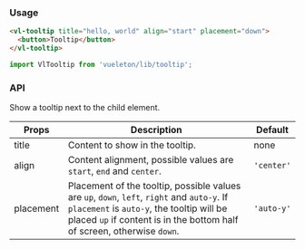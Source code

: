 ### Usage

``` html
<vl-tooltip title="hello, world" align="start" placement="down">
  <button>Tooltip</button>
</vl-tooltip>
```

``` js
import VlTooltip from 'vueleton/lib/tooltip';
```

### API

Show a tooltip next to the child element.

Props              | Description                               | Default
-------------------|-------------------------------------------|-------------
title              | Content to show in the tooltip.           | none
align              | Content alignment, possible values are `start`, `end` and `center`. | `'center'`
placement          | Placement of the tooltip, possible values are `up`, `down`, `left`, `right` and `auto-y`. If `placement` is `auto-y`, the tooltip will be placed `up` if content is in the bottom half of screen, otherwise `down`. | `'auto-y'`
